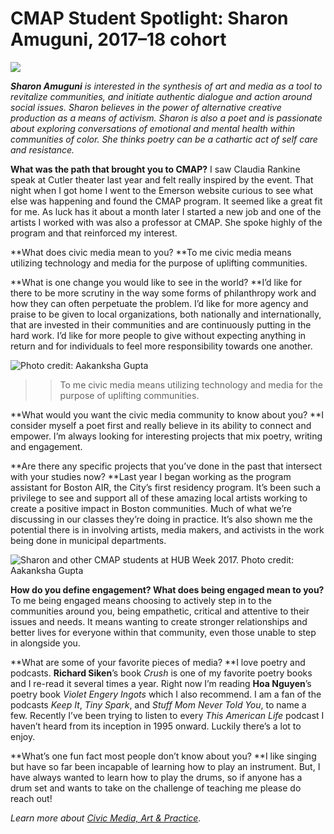 # CMAP Student Spotlight: Sharon Amuguni, 2017–18 cohort

![](https://res.cloudinary.com/engagement-lab-home/image/upload/v1/homepage-2.0/news/medium/0_gshJrvyvaXTlzMAn.jpeg)

**_Sharon Amuguni_** _is interested in the synthesis of art and media as a tool to revitalize communities, and initiate authentic dialogue and action around social issues. Sharon believes in the power of alternative creative production as a means of activism. Sharon is also a poet and is passionate about exploring conversations of emotional and mental health within communities of color. She thinks poetry can be a cathartic act of self care and resistance._

**What was the path that brought you to CMAP?**
I saw Claudia Rankine speak at Cutler theater last year and felt really inspired by the event. That night when I got home I went to the Emerson website curious to see what else was happening and found the CMAP program. It seemed like a great fit for me. As luck has it about a month later I started a new job and one of the artists I worked with was also a professor at CMAP. She spoke highly of the program and that reinforced my interest.

**What does civic media mean to you?
**To me civic media means utilizing technology and media for the purpose of uplifting communities.

**What is one change you would like to see in the world?
**I’d like for there to be more scrutiny in the way some forms of philanthropy work and how they can often perpetuate the problem. I’d like for more agency and praise to be given to local organizations, both nationally and internationally, that are invested in their communities and are continuously putting in the hard work. I’d like for more people to give without expecting anything in return and for individuals to feel more responsibility towards one another.

![Photo credit: Aakanksha Gupta](https://res.cloudinary.com/engagement-lab-home/image/upload/v1/homepage-2.0/news/medium/1_DPXbaStp474x_nhrpEjXZA.jpeg)

> > To me civic media means utilizing technology and media for the purpose of uplifting communities.

**What would you want the civic media community to know about you?
**I consider myself a poet first and really believe in its ability to connect and empower. I’m always looking for interesting projects that mix poetry, writing and engagement.

**Are there any specific projects that you’ve done in the past that intersect with your studies now?
**Last year I began working as the program assistant for Boston AIR, the City’s first residency program. It’s been such a privilege to see and support all of these amazing local artists working to create a positive impact in Boston communities. Much of what we’re discussing in our classes they’re doing in practice. It’s also shown me the potential there is in involving artists, media makers, and activists in the work being done in municipal departments.

![Sharon and other CMAP students at HUB Week 2017. Photo credit: Aakanksha Gupta](https://res.cloudinary.com/engagement-lab-home/image/upload/v1/homepage-2.0/news/medium/1_0krIpnNss3r-9VFdBDtUpA.jpeg)

**How do you define engagement? What does being engaged mean to you?**
To me being engaged means choosing to actively step in to the communities around you, being empathetic, critical and attentive to their issues and needs. It means wanting to create stronger relationships and better lives for everyone within that community, even those unable to step in alongside you.

**What are some of your favorite pieces of media?
**I love poetry and podcasts. **Richard Siken**’s book _Crush_ is one of my favorite poetry books and I re-read it several times a year. Right now I’m reading **Hoa Nguyen**’s poetry book _Violet Engery Ingots_ which I also recommend. I am a fan of the podcasts _Keep It_, _Tiny Spark_, and _Stuff Mom Never Told You_, to name a few. Recently I’ve been trying to listen to every _This American Life_ podcast I haven’t heard from its inception in 1995 onward. Luckily there’s a lot to enjoy.

**What’s one fun fact most people don’t know about you?
**I like singing but have so far been incapable of learning how to play an instrument. But, I have always wanted to learn how to play the drums, so if anyone has a drum set and wants to take on the challenge of teaching me please do reach out!

_Learn more about [Civic Media, Art & Practice](https://elab.emerson.edu/cmap)._
